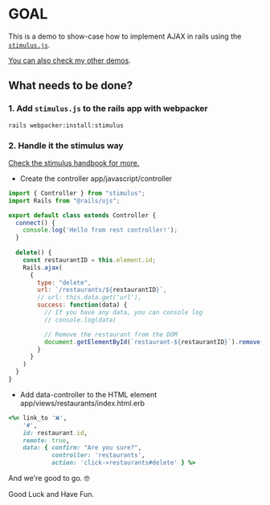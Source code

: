 # GOAL

This is a demo to show-case how to implement AJAX in rails  using the [`stimulus.js`](https://stimulusjs.org/).

[You can also check my other demos](https://github.com/andrerferrer/dedemos/blob/master/README.md#ded%C3%A9mos).

## What needs to be done?

### 1. Add `stimulus.js` to the rails app with webpacker
```
rails webpacker:install:stimulus
```

### 2.  Handle it the stimulus way

[Check the stimulus handbook for more.](https://stimulusjs.org/handbook/introduction)

- Create the controller
app/javascript/controller

```js
import { Controller } from "stimulus";
import Rails from "@rails/ujs";

export default class extends Controller {
  connect() {
    console.log('Hello from rest controller!');
  }
  
  delete() {
    const restaurantID = this.element.id;
    Rails.ajax(
      {
        type: "delete",
        url: `/restaurants/${restaurantID}`,
        // url: this.data.get('url'),
        success: function(data) {
          // If you have any data, you can console log
          // console.log(data)

          // Remove the restaurant from the DOM
          document.getElementById(`restaurant-${restaurantID}`).remove();
        }
      }
    )
  }
}
```

- Add data-controller to the HTML element
app/views/restaurants/index.html.erb
```ruby
<%= link_to '❌', 
    '#',
    id: restaurant.id,
    remote: true, 
    data: { confirm: "Are you sure?", 
            controller: 'restaurants',
            action: 'click->restaurants#delete' } %>
```

And we're good to go. 🤓

Good Luck and Have Fun.
